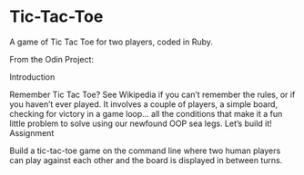 # Tic-Tac-Toe
A game of Tic Tac Toe for two players, coded in Ruby.

From the Odin Project:

  Introduction

  Remember Tic Tac Toe? See Wikipedia if you can’t remember the rules, or if you haven’t ever played. It involves a couple of players, a simple board, checking for victory in a game loop… all the conditions that make it a fun little problem to solve using our newfound OOP sea legs. Let’s build it!
  Assignment

  Build a tic-tac-toe game on the command line where two human players can play against each other and the board is displayed in between turns.